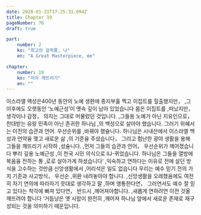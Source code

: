 ```yaml
---
date: 2020-01-31T17:25:31.694Z
title: Chapter 19
pageNumber: 76
draft: true

part:
    number: 2
    ko: "최고의 걸작품, 나"
    en: "A Great Masterpiece, me"

chapter:
    number: 19
    ko: "자아 깨뜨리기"
    en: ""
---
```

이스라앨 액성은400년 동안의 노예 생환에 종지부훌 찍고 이집트를 힐출했지만， ,그 이후에도 오랫동안 ‘노예근성’이 옛속 깊이 남아 있었습니다 몸은 이집트를 ,떠났지만， 생각이나 감정， 의지는 그대로 머물렀던 것입니다. ,그들용 노예가 아닌 지유인으로， 천대받는 유랑 민족이 아닌 존귀한 하나님 ,의 백성으로 살아야 했습니다. 그러기 위혜서는 이전의 습관과 언어. 우선순위를 ,바꿔야 했슐니다. 하나님은 시내산에서 이스라엘 백성과 언약융 맺고 새로운 삶 ,의 기준융 주셨습니다， 그리고 험난한 광야 생활을 용해 그들을 깨뜨리기 시작하 ,셨슐니다. ,먼저 그들의 습관과 언어， 우선순위가 깨어졌습니다 뿌리 깊용 노예근성 ,이 천국 시민 의식으로 llJ-뀌었습니다. 하나님은 그들을 열방에 복옴융 전하는 통 ,로로 살아가게 하셨습니다‘ ,익숙하고 연하다는 이유로 전에 살던 방식을 고수하는 것만큼 신앙생활에서 ,어리석은 일도 없습니다 우리는 예수 믿기 전의 가치 기준과 사고방식， 우선순 ,위환 내려놓아야 합니다. ,신앙생활을 오래했옴에도 여전히 자기 연의에 따라자기 뭇대로 생각하고 말 ,하며 앵통한다연， 그러연서도 예수 잘 믿고 있다는 착각에 빠져 있다연， 반드시 ,깨어져야합니다. ,새롭게 연하려연 이전 것올 깨뜨려야 합니다 ‘거듭냥은 옛 사랍이 완전히 ,깨어져 하나님 앞에서 새로운 존재로 재구성되는 것을 의미하기 때운입니다.

